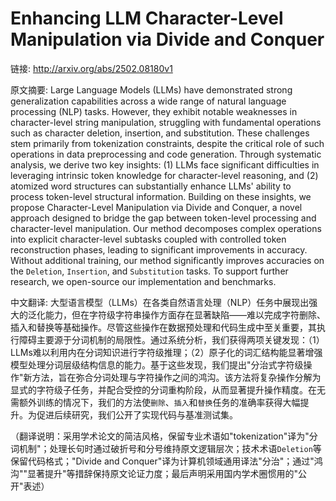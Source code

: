 # Enhancing LLM Character-Level Manipulation via Divide and Conquer

链接: http://arxiv.org/abs/2502.08180v1

原文摘要:
Large Language Models (LLMs) have demonstrated strong generalization
capabilities across a wide range of natural language processing (NLP) tasks.
However, they exhibit notable weaknesses in character-level string
manipulation, struggling with fundamental operations such as character
deletion, insertion, and substitution. These challenges stem primarily from
tokenization constraints, despite the critical role of such operations in data
preprocessing and code generation. Through systematic analysis, we derive two
key insights: (1) LLMs face significant difficulties in leveraging intrinsic
token knowledge for character-level reasoning, and (2) atomized word structures
can substantially enhance LLMs' ability to process token-level structural
information. Building on these insights, we propose Character-Level
Manipulation via Divide and Conquer, a novel approach designed to bridge the
gap between token-level processing and character-level manipulation. Our method
decomposes complex operations into explicit character-level subtasks coupled
with controlled token reconstruction phases, leading to significant
improvements in accuracy. Without additional training, our method significantly
improves accuracies on the $\texttt{Deletion}$, $\texttt{Insertion}$, and
$\texttt{Substitution}$ tasks. To support further research, we open-source our
implementation and benchmarks.

中文翻译:
大型语言模型（LLMs）在各类自然语言处理（NLP）任务中展现出强大的泛化能力，但在字符级字符串操作方面存在显著缺陷——难以完成字符删除、插入和替换等基础操作。尽管这些操作在数据预处理和代码生成中至关重要，其执行障碍主要源于分词机制的局限性。通过系统分析，我们获得两项关键发现：（1）LLMs难以利用内在分词知识进行字符级推理；（2）原子化的词汇结构能显著增强模型处理分词层级结构信息的能力。基于这些发现，我们提出"分治式字符级操作"新方法，旨在弥合分词处理与字符操作之间的鸿沟。该方法将复杂操作分解为显式的字符级子任务，并配合受控的分词重构阶段，从而显著提升操作精度。在无需额外训练的情况下，我们的方法使$\texttt{删除}$、$\texttt{插入}$和$\texttt{替换}$任务的准确率获得大幅提升。为促进后续研究，我们公开了实现代码与基准测试集。

（翻译说明：采用学术论文的简洁风格，保留专业术语如"tokenization"译为"分词机制"；处理长句时通过破折号和分号维持原文逻辑层次；技术术语$\texttt{Deletion}$等保留代码格式；"Divide and Conquer"译为计算机领域通用译法"分治"；通过"鸿沟""显著提升"等措辞保持原文论证力度；最后声明采用国内学术圈惯用的"公开"表述）
